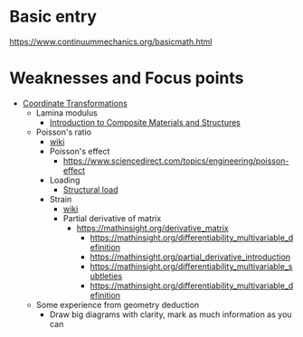 # Basic entry
https://www.continuummechanics.org/basicmath.html

# Weaknesses and Focus points
- [Coordinate Transformations](https://www.continuummechanics.org/coordxforms.html)
  - Lamina modulus
    - [Introduction to Composite Materials and Structures](https://nptel.ac.in/content/storage2/courses/112104168/L17.pdf)
  - Poisson's ratio
    - [wiki](https://en.wikipedia.org/wiki/Poisson%27s_ratio)
    - Poisson's effect
      - https://www.sciencedirect.com/topics/engineering/poisson-effect
    - Loading
      - [Structural load](https://en.wikipedia.org/wiki/Structural_load)
    - Strain
      - [wiki](https://en.wikipedia.org/wiki/Deformation_(physics))
      - Partial derivative of matrix
        - https://mathinsight.org/derivative_matrix
          - https://mathinsight.org/differentiability_multivariable_definition
          - https://mathinsight.org/partial_derivative_introduction
          - https://mathinsight.org/differentiability_multivariable_subtleties
          - https://mathinsight.org/differentiability_multivariable_definition
  - Some experience from geometry deduction
    - Draw big diagrams with clarity, mark as much information as you can